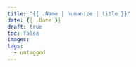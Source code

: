 ```yaml
---
title: "{{ .Name | humanize | title }}"
date: {{ .Date }}
draft: true
toc: false
images:
tags:
  - untagged
---
```


